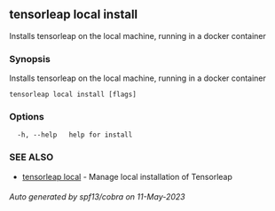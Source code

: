 ## tensorleap local install

Installs tensorleap on the local machine, running in a docker container

### Synopsis

Installs tensorleap on the local machine, running in a docker container

```
tensorleap local install [flags]
```

### Options

```
  -h, --help   help for install
```

### SEE ALSO

* [tensorleap local](tensorleap_local.md)	 - Manage local installation of Tensorleap

###### Auto generated by spf13/cobra on 11-May-2023
